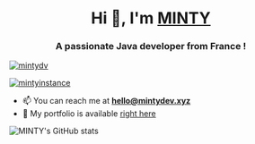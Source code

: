 <h1 align="center">Hi 👋, I'm <a href="https://mintydev.xyz" target="blank">MINTY</a></h1>
<h3 align="center">A passionate Java developer from France !</h3>

<p align="left"> <a href="https://github.com/ryo-ma/github-profile-trophy"><img src="https://github-profile-trophy.vercel.app/?username=mintydv" alt="mintydv" /></a> </p>

<p align="left"> <a href="https://twitter.com/mintyinstance" target="blank"><img src="https://img.shields.io/twitter/follow/mintyinstance?logo=twitter&style=for-the-badge" alt="mintyinstance" /></a> </p>

- 📫 You can reach me at **hello@mintydev.xyz**
- 🌟 My portfolio is available <a href="https://mintydev.xyz" target="blank">right here</a>

![MINTY's GitHub stats](https://github-readme-stats.vercel.app/api?username=MINTYdv&show_icons=true)

